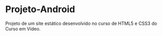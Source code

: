 # Projeto-Android
 Projeto de um site estático desenvolvido no curso de HTML5 e CSS3 do Curso em Vídeo.
